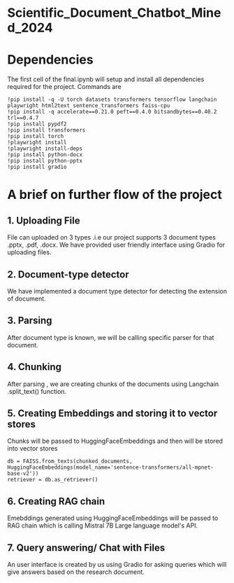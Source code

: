 # Scientific_Document_Chatbot_Mined_2024
# Dependencies
The first cell of the final.ipynb will setup and install all dependencies required for the project.
Commands are
```
!pip install -q -U torch datasets transformers tensorflow langchain playwright html2text sentence_transformers faiss-cpu
!pip install -q accelerate==0.21.0 peft==0.4.0 bitsandbytes==0.40.2 trl==0.4.7
!pip install pypdf2
!pip install transformers
!pip install torch
!playwright install
!playwright install-deps
!pip install python-docx
!pip install python-pptx
!pip install gradio
```
# A brief on further flow of the project
## 1. Uploading File
File can uploaded on 3 types .i.e our project supports 3 document types .pptx, .pdf, .docx.
We have provided user friendly interface using Gradio for uploading files.
## 2. Document-type detector
We have implemented a document type detector for detecting the extension of document.
## 3. Parsing
After document type is known, we will be calling specific parser for that document.
## 4. Chunking
After parsing , we are creating chunks of the documents using Langchain .split_text() function.
## 5. Creating Embeddings and storing it to vector stores
Chunks will be passed to HuggingFaceEmbeddings and then will be stored into vector stores
```
db = FAISS.from_texts(chunked_documents, HuggingFaceEmbeddings(model_name='sentence-transformers/all-mpnet-base-v2'))
retriever = db.as_retriever()
```
## 6. Creating RAG chain
Emebddings generated using HuggingFaceEmbeddings will be passed to RAG chain which is calling Mistral 7B Large language model's API.
## 7. Query answering/ Chat with Files
An user interface is created by us using Gradio for asking queries which will give answers based on the research document.
